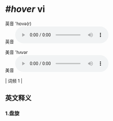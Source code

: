 # ***\#hover*** vi
英音 'hɒvə(r)  
英音
<audio src="./media/hover-B.aac" controls="controls"></audio>

美音 'hʌvər  
美音
<audio src="./media/hover.aac" controls="controls"></audio>



| 词频 1 |  

英文释义
---
### 1.**盘旋**  


